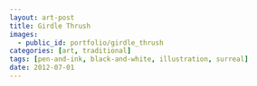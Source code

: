 ```yaml
---
layout: art-post
title: Girdle Thrush
images:
  - public_id: portfolio/girdle_thrush
categories: [art, traditional]
tags: [pen-and-ink, black-and-white, illustration, surreal]
date: 2012-07-01
---
```

